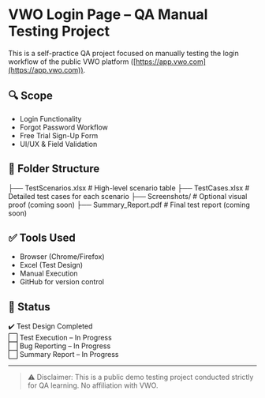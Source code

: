 # VWO Login Page – QA Manual Testing Project

This is a self-practice QA project focused on manually testing the login workflow of the public VWO platform ([https://app.vwo.com](https://app.vwo.com)).

## 🔍 Scope

- Login Functionality
- Forgot Password Workflow
- Free Trial Sign-Up Form
- UI/UX & Field Validation

## 📁 Folder Structure

├── TestScenarios.xlsx # High-level scenario table
├── TestCases.xlsx # Detailed test cases for each scenario
├── Screenshots/ # Optional visual proof (coming soon)
├── Summary_Report.pdf # Final test report (coming soon)


## ✅ Tools Used

- Browser (Chrome/Firefox)
- Excel (Test Design)
- Manual Execution
- GitHub for version control

## 🧪 Status

✔️ Test Design Completed  
⬜ Test Execution – In Progress  
⬜ Bug Reporting – In Progress  
⬜ Summary Report – In Progress  

---

> ⚠️ Disclaimer: This is a public demo testing project conducted strictly for QA learning. No affiliation with VWO.
